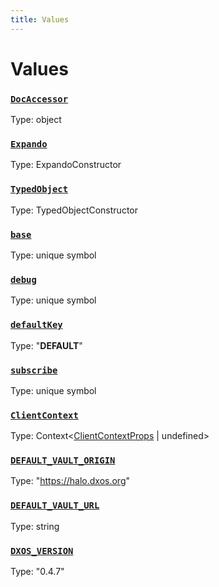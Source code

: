 ```yaml
---
title: Values
---
```

# Values 

### [`DocAccessor`]()
Type: object



### [`Expando`]()
Type: ExpandoConstructor



### [`TypedObject`]()
Type: TypedObjectConstructor



### [`base`]()
Type: unique symbol



### [`debug`]()
Type: unique symbol



### [`defaultKey`]()
Type: "__DEFAULT__"



### [`subscribe`]()
Type: unique symbol



### [`ClientContext`](https://github.com/dxos/dxos/blob/d2aae6ea4/packages/sdk/react-client/src/client/ClientContext.tsx#L37)
Type: Context&lt;[ClientContextProps](/api/@dxos/react-client/types/ClientContextProps) | undefined&gt;



### [`DEFAULT_VAULT_ORIGIN`]()
Type: "https://halo.dxos.org"



### [`DEFAULT_VAULT_URL`]()
Type: string



### [`DXOS_VERSION`]()
Type: "0.4.7"



